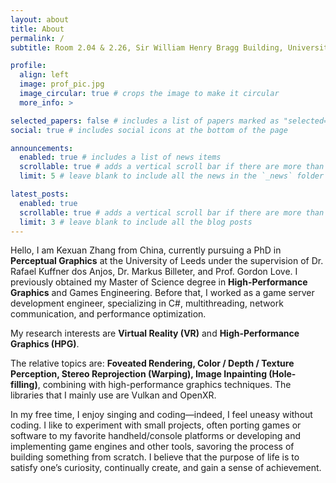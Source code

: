 ```yaml
---
layout: about
title: About
permalink: /
subtitle: Room 2.04 & 2.26, Sir William Henry Bragg Building, University of Leeds, Woodhouse Lane, Leeds, United Kingdom.

profile:
  align: left
  image: prof_pic.jpg
  image_circular: true # crops the image to make it circular
  more_info: >

selected_papers: false # includes a list of papers marked as "selected={true}"
social: true # includes social icons at the bottom of the page

announcements:
  enabled: true # includes a list of news items
  scrollable: true # adds a vertical scroll bar if there are more than 3 news items
  limit: 5 # leave blank to include all the news in the `_news` folder

latest_posts:
  enabled: true
  scrollable: true # adds a vertical scroll bar if there are more than 3 new posts items
  limit: 3 # leave blank to include all the blog posts
---
```


Hello, I am Kexuan Zhang from China, currently pursuing a PhD in <strong>Perceptual Graphics</strong> at the University of Leeds under the supervision of Dr. Rafael Kuffner dos Anjos, Dr. Markus Billeter, and Prof. Gordon Love. I previously obtained my Master of Science degree in <strong>High-Performance Graphics</strong> and Games Engineering. Before that, I worked as a game server development engineer, specializing in C#, multithreading, network communication, and performance optimization.

My research interests are <strong>Virtual Reality (VR)</strong> and <strong>High-Performance Graphics (HPG)</strong>.

The relative topics are: <strong>Foveated Rendering, Color / Depth / Texture Perception,  Stereo Reprojection (Warping), Image Inpainting (Hole-filling)</strong>, combining with high-performance graphics techniques. The libraries that I mainly use are Vulkan and OpenXR.

In my free time, I enjoy singing and coding—indeed, I feel uneasy without coding. I like to experiment with small projects, often porting games or software to my favorite handheld/console platforms or developing and implementing game engines and other tools, savoring the process of building something from scratch. I believe that the purpose of life is to satisfy one’s curiosity, continually create, and gain a sense of achievement.
